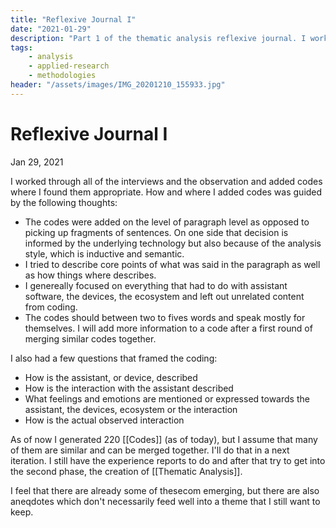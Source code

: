 ```yaml
---
title: "Reflexive Journal I"
date: "2021-01-29"
description: "Part 1 of the thematic analysis reflexive journal. I worked through all of the interviews and the observation and added codes where I found them appropriate."
tags:
    - analysis
    - applied-research
    - methodologies
header: "/assets/images/IMG_20201210_155933.jpg"
---
```

# Reflexive Journal I
Jan 29, 2021

I worked through all of the interviews and the observation and added codes where I found them appropriate. How and where I added codes was guided by the following thoughts:

- The codes were added on the level of paragraph level as opposed to picking up fragments of sentences. On one side that decision is informed by the underlying technology but also because of the analysis style, which is inductive and semantic. 
- I tried to describe core points of what was said in the paragraph as well as how things where describes.
- I genereally focused on everything that had to do with assistant software, the devices, the ecosystem and left out unrelated content from coding.
- The codes should between two to fives words and speak mostly for themselves. I will add more information to a code after a first round of merging similar codes together.

I also had a few questions that framed the coding:

- How is the assistant, or device, described
- How is the interaction with the assistant described
- What feelings and emotions are mentioned or expressed towards the assistant, the devices, ecosystem or the interaction
- How is the actual observed interaction

As of now I generated 220 [[Codes]] (as of today), but I assume that many of them are similar and can be merged together. I'll do that in a next iteration. I still have the experience reports to do and after that try to get into the second phase, the creation of [[Thematic Analysis]].

I feel that there are already some of thesecom emerging, but there are also aneqdotes which don't necessarily feed well into a theme that I still want to keep.
